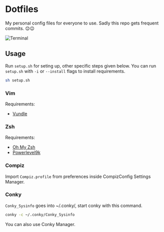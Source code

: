 # Dotfiles

My personal config files for everyone to use.
Sadly this repo gets frequent commits. 😌😉

![Terminal](https://i.imgur.com/bsHwUz4.png)

## Usage

Run `setup.sh` for seting up, other specific steps given below.
You can run `setup.sh` with `-i` or `--install` flags to install requirements.

```bash
sh setup.sh
```

### Vim

Requirements:

* [Vundle](https://github.com/VundleVim/Vundle.vim)

### Zsh

Requirements:

* [Oh My Zsh](https://github.com/robbyrussell/oh-my-zsh)
* [Powerlevel9k](https://github.com/bhilburn/powerlevel9k)

### Compiz

Import  `Compiz.profile` from preferences inside CompizConfig Settings Manager.

### Conky

`Conky_Sysinfo` goes into ~/.conky/, start conky with this command.

```bash
conky -c ~/.conky/Conky_Sysinfo
```

You can also use Conky Manager.